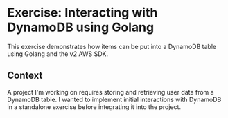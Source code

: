 # Exercise: Interacting with DynamoDB using Golang

This exercise demonstrates how items can be put into a DynamoDB table using Golang and the v2 AWS SDK.

## Context

A project I'm working on requires storing and retrieving user data from a DynamoDB table. I wanted to implement initial interactions with DynamoDB in a standalone exercise before integrating it into the project.